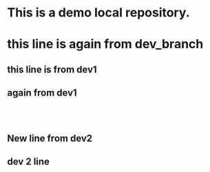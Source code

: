 # This is a demo local repository.

# this line is again from dev_branch
## this line is from dev1
## again from dev1

<br>
<br>

## New line from dev2
## dev 2 line